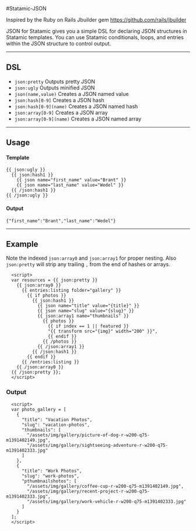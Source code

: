#Statamic-JSON

Inspired by the Ruby on Rails Jbuilder gem https://github.com/rails/jbuilder

JSON for Statamic gives you a simple DSL for declaring JSON structures in Statamic templates. You can use Statamic conditionals, loops, and entries within the JSON structure to control output.

---

## DSL

- `json:pretty` Outputs pretty JSON
- `json:ugly` Outputs minified JSON
- `json(name,value)` Creates a JSON named value
- `json:hash[0-9]` Creates a JSON hash
- `json:hash[0-9](name)` Creates a JSON named hash
- `json:array[0-9]` Creates a JSON array
- `json:array[0-9](name)` Creates a JSON named array

---

## Usage

#### Template
```
{{ json:ugly }}
  {{ json:hash1 }}
    {{ json name="first_name" value="Brant" }}
    {{ json name="last_name" value="Wedel" }}
  {{ /json:hash1 }}
{{ /json:ugly }}
```
#### Output
`{"first_name":"Brant","last_name":"Wedel"}`

---

## Example

Note the indexed `json:array0` and `json:array1` for proper nesting. Also `json:pretty` will strip any trailing `,` from the end of hashes or arrays.

```
  <script>
  var resources = {{ json:pretty }}
    {{ json:array0 }}
      {{ entries:listing folder="gallery" }}
        {{ if photos }}
          {{ json:hash1 }}
            {{ json name="title" value="{title}" }}
            {{ json name="slug" value="{slug}" }}
            {{ json:array1 name="thumbnails" }}
              {{ photos }}
                {{ if index == 1 || featured }}
                "{{ transform src="{img}" width="200" }}",
                {{ endif }}
              {{ /photos }}
            {{ /json:array1 }}
          {{ /json:hash1 }}
        {{ endif }}
      {{ /entries:listing }}
    {{ /json:array0 }}
  {{ /json:pretty }};
  </script>
```

### Output
```
  <script>
  var photo_gallery = [
    {
      "title": "Vacation Photos",
      "slug": "vacation-photos",
      "thumbnails": [
        "/assets/img/gallery/picture-of-dog-r-w200-q75-m1391402149.jpg",
        "/assets/img/gallery/sightseeing-adventure-r-w200-q75-m1391402333.jpg"
      ]
    },
    {
      "title": "Work Photos",
      "slug": "work-photos",
      "pthumbnailshotos": [
        "/assets/img/gallery/coffee-cup-r-w200-q75-m1391402149.jpg",
        "/assets/img/gallery/recent-project-r-w200-q75-m1391402333.jpg",
        "/assets/img/gallery/work-vehicle-r-w200-q75-m1391402333.jpg"
      ]
    }
  ];
  </script>
```
